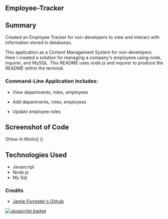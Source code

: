 ## Employee-Tracker

## Summary 
Created an Employee Tracker for non-developers to view and interact with information stored in databases.

This application as a Content Management System for non-developers. Here I created a solution for managing a company's employees using node, inquirer, and MySQL. This README uses node js and inquirer to produce the README within the terminal.

### Command-Line Application includes:
* View departments, roles, employees

* Add departments, roles, employees

* Update employee roles


## Screenshot of Code
![How-It-Works] ()

## Technologies Used
* Javascript
* Node.js
* My Sql


### Credits

* [Jamie Forrester's Github](https://github.com/Forresterjamie01 "Jamie Forrester")



[![Javascript badge](https://img.shields.io/badge/Javascript-100%25-yellow)](https://shields.io/)
